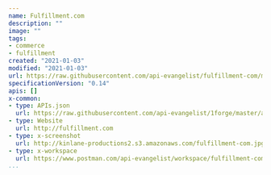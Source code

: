 ```yaml
---
name: Fulfillment.com
description: ""
image: ""
tags:
- commerce
- fulfillment
created: "2021-01-03"
modified: "2021-01-03"
url: https://raw.githubusercontent.com/api-evangelist/fulfillment-com/master/apis.json
specificationVersion: "0.14"
apis: []
x-common:
- type: APIs.json
  url: https://raw.githubusercontent.com/api-evangelist/1forge/master/apis.json
- type: Website
  url: http://fulfillment.com
- type: x-screenshot
  url: http://kinlane-productions2.s3.amazonaws.com/fulfillment-com.jpg
- type: x-workspace
  url: https://www.postman.com/api-evangelist/workspace/fulfillment-com/overview
...
```

